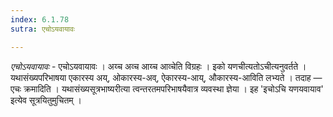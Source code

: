```yaml
---
index: 6.1.78
sutra: एचोऽयवायावः

---
```

_एचोऽयवायावः_ - एचोऽयवायावः । अय्च अव्च आय्च आव्चेति विग्रहः । इको यणचीत्यतोऽचीत्यनुवर्तते । यथासंख्यपरिभाषया एकारस्य अय्, ओकारस्य-अव्, ऐकारस्य-आय्, औकारस्य-आविति लभ्यते । तदाह — एचः क्रमादिति । यथासंख्यसूत्रभाष्यरीत्या त्वन्तरतमपरिभाषयैवात्र व्यवस्था ज्ञेया । इह 'इचोऽचि यणयवायाव' इत्येव सूत्रयितुमुचितम् ।